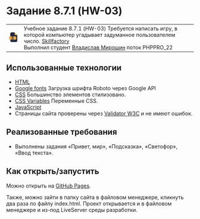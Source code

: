 # Задание 8.7.1 (HW-03)

<table>
  <tr>
    <td>
      <img src="./assets/js64.png">
    </td>
    <td>
      Учебное задание 8.7.1 (HW-03) Требуется написать игру, в которой компьютер угадывает задуманное пользователем число. 
      <a href="https://skillfactory.ru/">Skillfactory</a><br> 
      Выполнил студент <a href="https://github.com/Vlad-Miroshin">Владислав Мирошин</a> поток PHPPRO_22 
    </td>
  </tr>
</table>

## Использованные технологии

- [HTML](https://www.w3.org/TR/2021/SPSD-html52-20210128/)
- [Google fonts](https://fonts.google.com/specimen/Roboto) Загрузка шрифта Roboto через Google API
- [CSS](https://developer.mozilla.org/ru/docs/Learn/Getting_started_with_the_web/CSS_basics) Большинство элементов стилизовано.
- [CSS Variables](https://developer.mozilla.org/ru/docs/Web/CSS/Using_CSS_custom_properties) Переменные CSS.
- [JavaScript](https://262.ecma-international.org)
- Страницы сайта проверены через <a href="https://validator.w3.org/#validate_by_upload" target="_blank">Validator W3C</a> и не имеют ошибок.

## Реализованные требования

- Выполнены задания «Привет, мир», «Подсказка», «Светофор», «Ввод текста».

## Как открыть/запустить

Можно открыть на [GitHub Pages](https://vlad-miroshin.github.io/task_JS_HW_03/).

Также, можно зайти в папку сайта в файловом менеджере, кликнуть два раза по файлу index.html. Проект открывается и в файловом менеджере и из-под LiveServer среды разработки.
